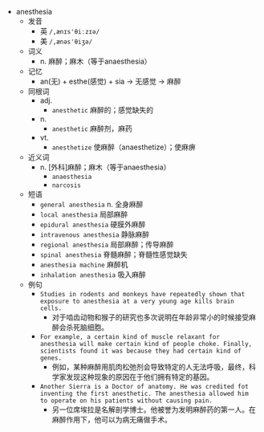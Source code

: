 - anesthesia
  - 发音
    - 英 `/,ænɪs'θiːzɪə/`
    - 美 `/,ænəs'θiʒə/`
  - 词义
    - n. 麻醉；麻木（等于anaesthesia）
  - 记忆
    - an(无) + esthe(感觉) + sia → 无感觉 → 麻醉
  - 同根词
    - adj.
      - `anesthetic` 麻醉的；感觉缺失的
    - n.
      - `anesthetic` 麻醉剂，麻药
    - vt.
      - `anesthetize` 使麻醉（anaesthetize）；使麻痹
  - 近义词
    - n. [外科]麻醉；麻木（等于anaesthesia）
      - `anaesthesia`
      - `narcosis`
  - 短语
    - `general anesthesia` n. 全身麻醉 
    - `local anesthesia` 局部麻醉 
    - `epidural anesthesia` 硬膜外麻醉 
    - `intravenous anesthesia` 静脉麻醉 
    - `regional anesthesia` 局部麻醉；传导麻醉 
    - `spinal anesthesia` 脊髓麻醉；脊髓性感觉缺失 
    - `anesthesia machine` 麻醉机 
    - `inhalation anesthesia` 吸入麻醉 
  - 例句
    - `Studies in rodents and monkeys have repeatedly shown that exposure to anesthesia at a very young age kills brain cells.`
      - 对于啮齿动物和猴子的研究也多次说明在年龄非常小的时候接受麻醉会杀死脑细胞。
    - `For example, a certain kind of muscle relaxant for anesthesia will make certain kind of people choke. Finally, scientists found it was because they had certain kind of genes.`
      - 例如，某种麻醉用肌肉松弛剂会导致特定的人无法呼吸，最终，科学家发现这种现象的原因在于他们拥有特定的基因。
    - `Another Sierra is a Doctor of anatomy. He was credited fot inventing the first anesthetic. The anesthesia allowed him to operate on his patients without causing pain.`
      - 另一位席埃拉是名解剖学博士。他被誉为发明麻醉药的第一人。在麻醉作用下，他可以为病无痛做手术。

